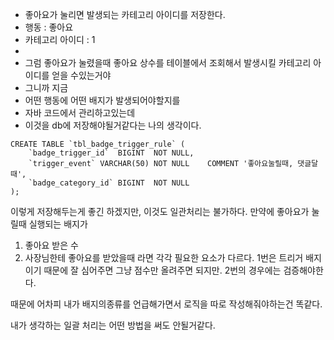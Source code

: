 
* 좋아요가 눌리면 발생되는 카테고리 아이디를 저장한다.  
* 행동 : 좋아요  
* 카테고리 아이디 : 1  
*  
* 그럼 좋아요가 눌렸을때 좋아요 상수를 테이블에서 조회해서 발생시킬 카테고리 아이디를 얻을 수있는거야  
* 그니까 지금  
* 어떤 행동에 어떤 배지가 발생되어야할지를  
* 자바 코드에서 관리하고있는데  
* 이것을 db에 저장해야될거같다는 나의 생각이다.
```
CREATE TABLE `tbl_badge_trigger_rule` (
	`badge_trigger_id`	BIGINT	NOT NULL,
	`trigger_event`	VARCHAR(50)	NOT NULL	COMMENT '좋아요눌릴때, 댓글달때',
	`badge_category_id`	BIGINT	NOT NULL
);
```

이렇게 저장해두는게 좋긴 하겠지만, 이것도 일관처리는 불가하다.
만약에 좋아요가 눌릴때 실행되는 배지가
1. 좋아요 받은 수
2. 사장님한테 좋아요를 받았을때 
라면 각각 필요한 요소가 다르다.
1번은 트리거 배지이기 때문에 잘 심어주면 그냥 점수만 올려주면 되지만.
2번의 경우에는 검증해야한다.

때문에 어차피 내가 배지의종류를 언급해가면서 로직을 따로 작성해줘야하는건 똑같다.

내가 생각하는 일괄 처리는 어떤 방법을 써도 안될거같다.